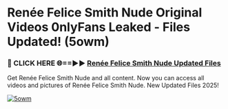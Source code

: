 # Renée Felice Smith Nude Original Videos 0nlyFans Leaked - Files Updated! (5owm)

<h3>🔴 CLICK HERE 🌐==►► <a href="https://tinyurl.com/5h6xmrr3" rel="nofollow">Renée Felice Smith Nude Updated Files</a></h3>

Get Renée Felice Smith Nude and all content. Now you can access all videos and pictures of Renée Felice Smith Nude. New Updated Files 2025!

[![5owm](https://i.imgur.com/KVD873Z.gif)](https://tinyurl.com/5h6xmrr3)
